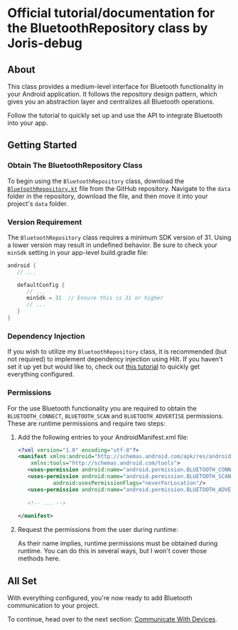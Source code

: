 # Official tutorial/documentation for the BluetoothRepository class by Joris-debug
## About
This class provides a medium-level interface for Bluetooth functionality in your Android application.
It follows the repository design pattern, which gives you an abstraction layer and centralizes all Bluetooth operations.

Follow the tutorial to quickly set up and use the API to integrate Bluetooth into your app.
## Getting Started
### Obtain The BluetoothRepository Class
To begin using the `BluetoothRepository` class, download the [`BluetoothRepository.kt`](./app/src/main/java/com/example/easybluetooth/data/BluetoothRepository.kt) file from the GitHub repository.
Navigate to the `data` folder in the repository, download the file, and then move it into your project's `data` folder.
### Version Requirement
The `BluetoothRepository` class requires a minimum SDK version of 31. Using a lower version may result in undefined behavior.
Be sure to check your `minSdk` setting in your app-level build.gradle file:
```kotlin
android {
   // ...

   defaultConfig {
      // ...
      minSdk = 31  // Ensure this is 31 or higher
      // ...
   }
}
```
### Dependency Injection
If you wish to utilize my `BluetoothRepository` class, it is recommended (but not required) to implement dependency injection using Hilt.
If you haven't set it up yet but would like to, check out [this tutorial](./di-tutorial.md) to quickly get everything configured.
### Permissions
For the use Bluetooth functionality you are required to obtain the `BLUETOOTH_CONNECT`, `BLUETOOTH_SCAN` and `BLUETOOTH_ADVERTISE` permissions.
These are runtime permissions and require two steps:
1. Add the following entries to your AndroidManifest.xml file:
   ```xml
   <?xml version="1.0" encoding="utf-8"?>
   <manifest xmlns:android="http://schemas.android.com/apk/res/android"
       xmlns:tools="http://schemas.android.com/tools">
      <uses-permission android:name="android.permission.BLUETOOTH_CONNECT" />   <!-- 1. -->
      <uses-permission android:name="android.permission.BLUETOOTH_SCAN"         
              android:usesPermissionFlags="neverForLocation"/>                  <!-- 2. -->      
      <uses-permission android:name="android.permission.BLUETOOTH_ADVERTISE" /> <!-- 3. -->
      
      <!-- ... -->
      
   </manifest>
   ```
2. Request the permissions from the user during runtime:

   As their name implies, runtime permissions must be obtained during runtime.
   You can do this in several ways, but I won't cover those methods here.

## All Set
With everything configured, you're now ready to add Bluetooth communication to your project.

To continue, head over to the next section: [Communicate With Devices](./communicate.md).